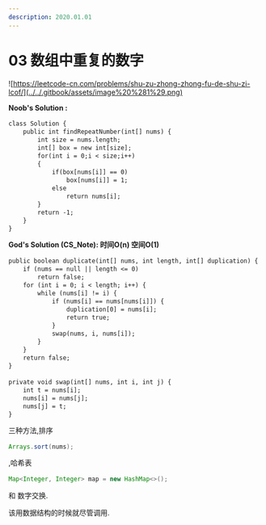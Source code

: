 ```yaml
---
description: 2020.01.01
---
```


# 03 数组中重复的数字

![https://leetcode-cn.com/problems/shu-zu-zhong-zhong-fu-de-shu-zi-lcof/](../../.gitbook/assets/image%20%281%29.png)

**Noob's Solution :**

```text
class Solution {
    public int findRepeatNumber(int[] nums) {
        int size = nums.length;
        int[] box = new int[size];
        for(int i = 0;i < size;i++)
        {
            if(box[nums[i]] == 0)
                box[nums[i]] = 1;
            else
                return nums[i];
        }
        return -1;
    }
}
```

**God's Solution \(CS\_Note\): 时间O\(n\) 空间O\(1\)**

```text
public boolean duplicate(int[] nums, int length, int[] duplication) {
    if (nums == null || length <= 0)
        return false;
    for (int i = 0; i < length; i++) {
        while (nums[i] != i) {
            if (nums[i] == nums[nums[i]]) {
                duplication[0] = nums[i];
                return true;
            }
            swap(nums, i, nums[i]);
        }
    }
    return false;
}

private void swap(int[] nums, int i, int j) {
    int t = nums[i];
    nums[i] = nums[j];
    nums[j] = t;
}

```

三种方法,排序

```java
Arrays.sort(nums);
```

,哈希表

```java
Map<Integer, Integer> map = new HashMap<>();
```

和 数字交换. 

该用数据结构的时候就尽管调用.

